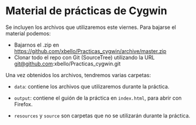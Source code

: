 Material de prácticas de Cygwin
===============================

Se incluyen los archivos que utilizaremos este viernes. Para bajarse el material podemos:

* Bajarnos el .zip en https://github.com/xbello/Practicas_cygwin/archive/master.zip
* Clonar todo el repo con Git (SourceTree) utilizando la URL git@github.com:xbello/Practicas_cygwin.git

Una vez obtenidos los archivos, tendremos varias carpetas:

* ``data``: contiene los archivos que utilizaremos durante la práctica.

* ``output``: contiene el guión de la práctica en ``index.html``, para abrir con Firefox.

* ``resources`` y ``source`` son carpetas que no se utilizarán durante la práctica.
